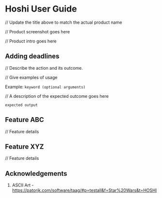 # Hoshi User Guide

// Update the title above to match the actual product name

// Product screenshot goes here

// Product intro goes here

## Adding deadlines

// Describe the action and its outcome.

// Give examples of usage

Example: `keyword (optional arguments)`

// A description of the expected outcome goes here

```
expected output
```

## Feature ABC

// Feature details


## Feature XYZ

// Feature details


## Acknowledgements

1. ASCII Art - https://patorjk.com/software/taag/#p=testall&f=Star%20Wars&t=HOSHI